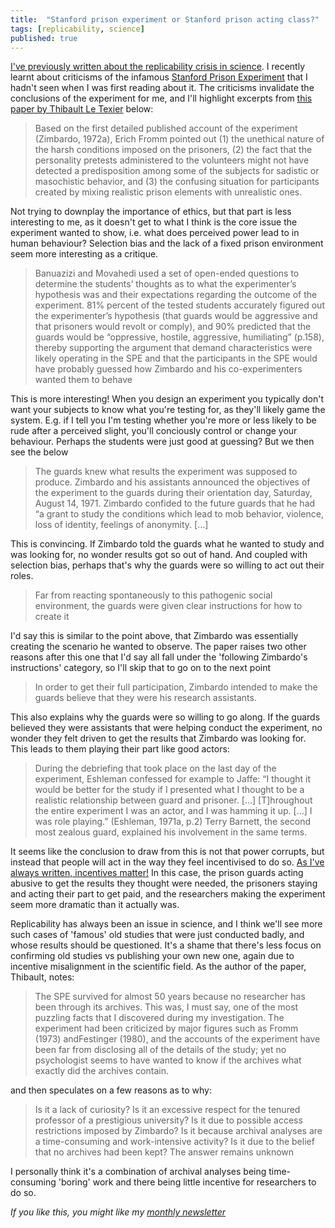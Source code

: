 ```yaml
---
title:  "Stanford prison experiment or Stanford prison acting class?"  
tags: [replicability, science]
published: true
---
```


[I've previously written about the replicability crisis in science](https://www.leonlinsx.com/replicability-crisis/ "replicability"). I recently learnt about criticisms of the infamous [Stanford Prison Experiment](https://en.wikipedia.org/wiki/Stanford_prison_experiment "wiki") that I hadn't seen when I was first reading about it. The criticisms invalidate the conclusions of the experiment for me, and I'll highlight excerpts from [this paper by Thibault Le Texier](https://psyarxiv.com/mjhnp/ "paper") below:

> Based on the first detailed published account of the experiment (Zimbardo, 1972a), Erich Fromm pointed out (1) the unethical nature of the harsh conditions imposed on the prisoners, (2) the fact that the personality pretests administered to the volunteers might not have detected a predisposition among some of the subjects for sadistic or masochistic behavior, and (3) the confusing situation for participants created by mixing realistic prison elements with unrealistic ones.

Not trying to downplay the importance of ethics, but that part is less interesting to me, as it doesn't get to what I think is the core issue the experiment wanted to show, i.e. what does perceived power lead to in human behaviour? Selection bias and the lack of a fixed prison environment seem more interesting as a critique.   

> Banuazizi and Movahedi used a set of open-ended questions to determine the students’ thoughts as to what the experimenter’s hypothesis was and their expectations regarding the outcome of the experiment. 81% percent of the tested students accurately figured out the experimenter’s hypothesis (that guards would be aggressive and that prisoners would revolt or comply), and 90% predicted that the guards would be “oppressive, hostile, aggressive, humiliating” (p.158), thereby supporting the argument that demand characteristics were likely operating in the SPE and that the participants in the SPE would have probably guessed how Zimbardo and his co-experimenters wanted them to behave

This is more interesting! When you design an experiment you typically don't want your subjects to know what you're testing for, as they'll likely game the system. E.g. if I tell you I'm testing whether you're more or less likely to be rude after a perceived slight, you'll conciously control or change your behaviour. Perhaps the students were just good at guessing? But we then see the below

> The guards knew what results the experiment was supposed to produce. Zimbardo and his assistants announced the objectives of the experiment to the guards during their orientation day, Saturday, August 14, 1971. Zimbardo confided to the future guards that he had “a grant to study the conditions which lead to mob behavior, violence, loss of identity, feelings of anonymity. \[...\]

This is convincing. If Zimbardo told the guards what he wanted to study and was looking for, no wonder results got so out of hand. And coupled with selection bias, perhaps that's why the guards were so willing to act out their roles.

> Far from reacting spontaneously to this pathogenic social environment, the guards were given clear instructions for how to create it

I'd say this is similar to the point above, that Zimbardo was essentially creating the scenario he wanted to observe. The paper raises two other reasons after this one that I'd say all fall under the 'following Zimbardo's instructions' category, so I'll skip that to go on to the next point

> In order to get their full participation, Zimbardo intended to make the guards believe that they were his research assistants.

This also explains why the guards were so willing to go along. If the guards believed they were assistants that were helping conduct the experiment, no wonder they felt driven to get the results that Zimbardo was looking for. This leads to them playing their part like good actors:

> During the debriefing that took place on the last day of the experiment, Eshleman confessed for example to Jaffe: “I thought it would be better for the study if I presented what I thought to be a realistic relationship between guard and prisoner. \[...\] \[T\]hroughout the entire experiment I was an actor, and I was hamming it up. \[...\] I was role playing.” (Eshleman, 1971a, p.2) Terry Barnett, the second most zealous guard, explained his involvement in the same terms.

It seems like the conclusion to draw from this is not that power corrupts, but instead that people will act in the way they feel incentivised to do so. [As I've always written, incentives matter!](https://www.leonlinsx.com/about-me/ "incentives") In this case, the prison guards acting abusive to get the results they thought were needed, the prisoners staying and acting their part to get paid, and the researchers making the experiment seem more dramatic than it actually was.

Replicability has always been an issue in science, and I think we'll see more such cases of 'famous' old studies that were just conducted badly, and whose results should be questioned. It's a shame that there's less focus on confirming old studies vs publishing your own new one, again due to incentive misalignment in the scientific field. As the author of the paper, Thibault, notes:

> The SPE survived for almost 50 years because no researcher has been through its archives. This was, I must say, one of the most puzzling facts that I discovered during my investigation. The experiment had been criticized by major figures such as Fromm (1973) andFestinger (1980), and the accounts of the experiment have been far from disclosing all of the details of the study; yet no psychologist seems to have wanted to know if the archives what exactly did the archives contain. 

and then speculates on a few reasons as to why:

> Is it a lack of curiosity? Is it an excessive respect for the tenured professor of a prestigious university? Is it due to possible access restrictions imposed by Zimbardo? Is it because archival analyses are a time-consuming and work-intensive activity?  Is it due to the belief that no archives had been kept? The answer remains unknown

I personally think it's a combination of archival analyses being time-consuming 'boring' work and there being little incentive for researchers to do so. 

*If you like this, you might like my [monthly newsletter](https://avoidboringpeople.substack.com/ "ABP")*
